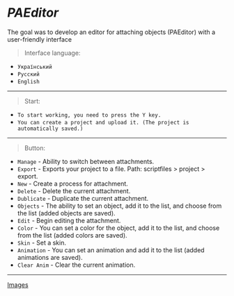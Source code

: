 # *PAEditor*

The goal was to develop an editor for attaching objects (PAEditor) with a user-friendly interface

> Interface language:
- ```Український```
- ```Русский```
- ```English```
---
> Start:
- ```To start working, you need to press the Y key.```
- ```You can create a project and upload it. (The project is automatically saved.)```
---
> Button:
- ```Manage``` - Ability to switch between attachments.
- ```Export``` - Exports your project to a file. Path: scriptfiles > project > export.
- ```New``` - Create a process for attachment.
- ```Delete``` - Delete the current attachment.
- ```Dublicate``` - Duplicate the current attachment.
- ```Objects``` - The ability to set an object, add it to the list, and choose from the list (added objects are saved).
- ```Edit``` - Begin editing the attachment.
- ```Color``` - You can set a color for the object, add it to the list, and choose from the list (added colors are saved).
- ```Skin``` - Set a skin.
- ```Animation``` - You can set an animation and add it to the list (added animations are saved).
- ```Clear Anim``` - Clear the current animation.
---


[Images](https://imgur.com/a/kxmcu2E)
